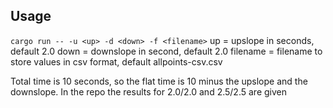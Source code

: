 ## Usage
```cargo run -- -u <up> -d <down> -f <filename>```
up = upslope in seconds, default 2.0
down = downslope in second, default 2.0
filename = filename to store values in csv format, default allpoints-csv.csv

Total time is 10 seconds, so the flat time is 10 minus the upslope and the downslope. 
In the repo the results for 2.0/2.0  and 2.5/2.5 are given 
